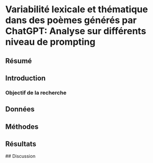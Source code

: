 # Variabilité lexicale et thématique dans des poèmes générés par ChatGPT: Analyse sur différents niveau de prompting

## Résumé 

## Introduction 

### Objectif de la recherche

## Données

## Méthodes 

## Résultats 

## Discussion 

